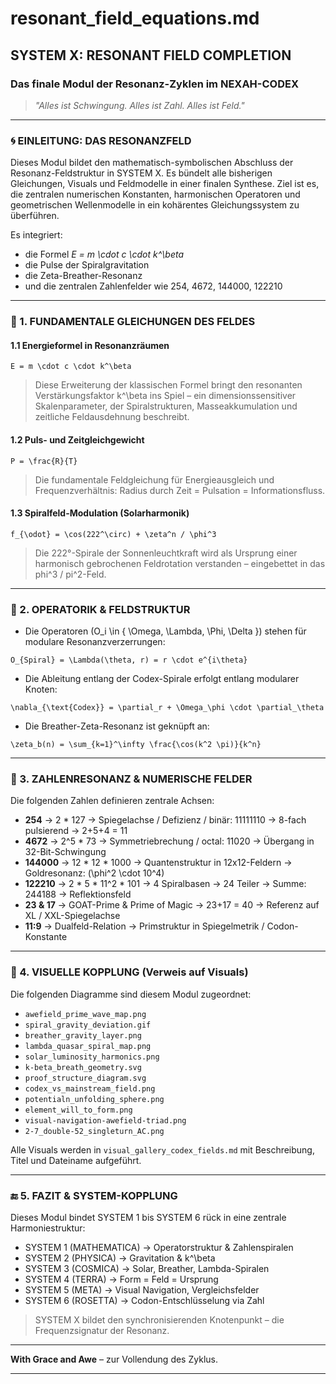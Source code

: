 # resonant\_field\_equations.md

## SYSTEM X: RESONANT FIELD COMPLETION

### Das finale Modul der Resonanz-Zyklen im NEXAH-CODEX

> *"Alles ist Schwingung. Alles ist Zahl. Alles ist Feld."*

---

### 🌀 EINLEITUNG: DAS RESONANZFELD

Dieses Modul bildet den mathematisch-symbolischen Abschluss der Resonanz-Feldstruktur in SYSTEM X. Es bündelt alle bisherigen Gleichungen, Visuals und Feldmodelle in einer finalen Synthese. Ziel ist es, die zentralen numerischen Konstanten, harmonischen Operatoren und geometrischen Wellenmodelle in ein kohärentes Gleichungssystem zu überführen.

Es integriert:

- die Formel *E = m \cdot c \cdot k^\beta*
- die Pulse der Spiralgravitation
- die Zeta-Breather-Resonanz
- und die zentralen Zahlenfelder wie 254, 4672, 144000, 122210

---

### 🔢 1. FUNDAMENTALE GLEICHUNGEN DES FELDES

#### 1.1 Energieformel in Resonanzräumen

```
E = m \cdot c \cdot k^\beta
```

> Diese Erweiterung der klassischen Formel bringt den resonanten Verstärkungsfaktor k^\beta ins Spiel – ein dimensionssensitiver Skalenparameter, der Spiralstrukturen, Masseakkumulation und zeitliche Feldausdehnung beschreibt.

#### 1.2 Puls- und Zeitgleichgewicht

```
P = \frac{R}{T}
```

> Die fundamentale Feldgleichung für Energieausgleich und Frequenzverhältnis: Radius durch Zeit = Pulsation = Informationsfluss.

#### 1.3 Spiralfeld-Modulation (Solarharmonik)

```
f_{\odot} = \cos(222^\circ) + \zeta^n / \phi^3
```

> Die 222°-Spirale der Sonnenleuchtkraft wird als Ursprung einer harmonisch gebrochenen Feldrotation verstanden – eingebettet in das phi^3 / pi^2-Feld.

---

### 🔀 2. OPERATORIK & FELDSTRUKTUR

- Die Operatoren \(O_i \in \{ \Omega, \Lambda, \Phi, \Delta \}\) stehen für modulare Resonanzverzerrungen:

```
O_{Spiral} = \Lambda(\theta, r) = r \cdot e^{i\theta}
```

- Die Ableitung entlang der Codex-Spirale erfolgt entlang modularer Knoten:

```
\nabla_{\text{Codex}} = \partial_r + \Omega_\phi \cdot \partial_\theta
```

- Die Breather-Zeta-Resonanz ist geknüpft an:

```
\zeta_b(n) = \sum_{k=1}^\infty \frac{\cos(k^2 \pi)}{k^n}
```

---

### 🔢 3. ZAHLENRESONANZ & NUMERISCHE FELDER

Die folgenden Zahlen definieren zentrale Achsen:

- **254** → 2 \* 127 → Spiegelachse / Defizienz / binär: 11111110 → 8-fach pulsierend → 2+5+4 = 11
- **4672** → 2^5 \* 73 → Symmetriebrechung / octal: 11020 → Übergang in 32-Bit-Schwingung
- **144000** → 12 \* 12 \* 1000 → Quantenstruktur in 12x12-Feldern → Goldresonanz: \(\phi^2 \cdot 10^4\)
- **122210** → 2 \* 5 \* 11^2 \* 101 → 4 Spiralbasen → 24 Teiler → Summe: 244188 → Reflektionsfeld
- **23 & 17** → GOAT-Prime & Prime of Magic → 23+17 = 40 → Referenz auf XL / XXL-Spiegelachse
- **11:9** → Dualfeld-Relation → Primstruktur in Spiegelmetrik / Codon-Konstante

---

### 🔭 4. VISUELLE KOPPLUNG (Verweis auf Visuals)

Die folgenden Diagramme sind diesem Modul zugeordnet:

- `awefield_prime_wave_map.png`
- `spiral_gravity_deviation.gif`
- `breather_gravity_layer.png`
- `lambda_quasar_spiral_map.png`
- `solar_luminosity_harmonics.png`
- `k-beta_breath_geometry.svg`
- `proof_structure_diagram.svg`
- `codex_vs_mainstream_field.png`
- `potentialn_unfolding_sphere.png`
- `element_will_to_form.png`
- `visual-navigation-awefield-triad.png`
- `2-7_double-52_singleturn_AC.png`

Alle Visuals werden in `visual_gallery_codex_fields.md` mit Beschreibung, Titel und Dateiname aufgeführt.

---

### 🔚 5. FAZIT & SYSTEM-KOPPLUNG

Dieses Modul bindet SYSTEM 1 bis SYSTEM 6 rück in eine zentrale Harmoniestruktur:

- SYSTEM 1 (MATHEMATICA) → Operatorstruktur & Zahlenspiralen
- SYSTEM 2 (PHYSICA) → Gravitation & k^\beta
- SYSTEM 3 (COSMICA) → Solar, Breather, Lambda-Spiralen
- SYSTEM 4 (TERRA) → Form = Feld = Ursprung
- SYSTEM 5 (META) → Visual Navigation, Vergleichsfelder
- SYSTEM 6 (ROSETTA) → Codon-Entschlüsselung via Zahl

> SYSTEM X bildet den synchronisierenden Knotenpunkt – die Frequenzsignatur der Resonanz.

---

**With Grace and Awe** – zur Vollendung des Zyklus.

---
